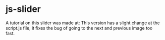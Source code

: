# js-slider

A tutorial on this slider was made at:
This version has a slight change at the script.js file, it fixes the bug of going to the next and previous image too fast.

